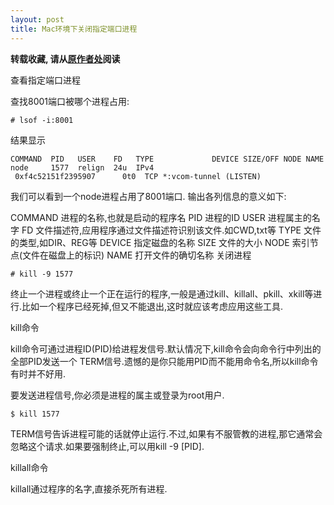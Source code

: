 ```yaml
---
layout: post
title: Mac环境下关闭指定端口进程
---
```

**转载收藏, 请从[原作者处](https://relign.github.io/Linux/unixCloseProcess/)阅读**

查看指定端口进程

查找8001端口被哪个进程占用:

```
# lsof -i:8001
```
结果显示

```
COMMAND  PID   USER    FD   TYPE             DEVICE SIZE/OFF NODE NAME
node     1577  relign  24u  IPv4
 0xf4c52151f2395907      0t0  TCP *:vcom-tunnel (LISTEN)
 ```
我们可以看到一个node进程占用了8001端口.
输出各列信息的意义如下:

COMMAND 进程的名称,也就是启动的程序名
PID 进程的ID
USER 进程属主的名字
FD 文件描述符,应用程序通过文件描述符识别该文件.如CWD,txt等
TYPE 文件的类型,如DIR、REG等
DEVICE 指定磁盘的名称
SIZE 文件的大小
NODE 索引节点(文件在磁盘上的标识)
NAME 打开文件的确切名称
关闭进程

```
# kill -9 1577
```
终止一个进程或终止一个正在运行的程序,一般是通过kill、killall、pkill、xkill等进行.比如一个程序已经死掉,但又不能退出,这时就应该考虑应用这些工具.

kill命令

kill命令可通过进程ID(PID)给进程发信号.默认情况下,kill命令会向命令行中列出的全部PID发送一个
TERM信号.遗憾的是你只能用PID而不能用命令名,所以kill命令有时并不好用.

要发送进程信号,你必须是进程的属主或登录为root用户.

```
$ kill 1577
```
TERM信号告诉进程可能的话就停止运行.不过,如果有不服管教的进程,那它通常会忽略这个请求.如果要强制终止,可以用kill -9 [PID].

killall命令

killall通过程序的名字,直接杀死所有进程.
